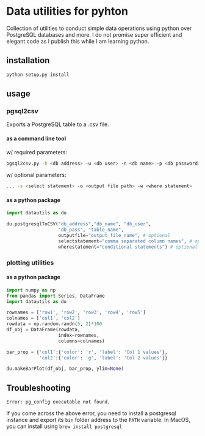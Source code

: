# Data utilities for pyhton
Collection of utilities to conduct simple data operations using python over PostgreSQL databases and more. I do not promise super efficient and elegant code as I publish this while I am learning python.

## installation
```sh
python setup.py install
```

## usage
### pgsql2csv
Exports a PostgreSQL table to a .csv file.

#### as a command line tool
w/ required parameters:
```sh
pgsql2csv.py -h <db address> -u <db user> -n <db name> -p <db password> -t <tablename>
```

w/ optional parameters:
```sh
... -s <select statement> -o <output file path> -w <where statement>
```

#### as a python package
```python
import datautils as du

du.postgresqlToCSV("db_address","db_name", "db_user",
                   "db_pass", "table_name", 
                   outputfile="output_file_name", # optional
                   selectstatement="comma separated column names", # optional
                   wherestatement="conditional statements") # optional
```

### plotting utilities

#### as a python package
```python
import numpy as np
from pandas import Series, DataFrame
import datautils as du

rownames = ['row1', 'row2', 'row3', 'row4', 'row5']
colnames = ['col1', 'col2']
rowdata = np.random.randn(5, 2)*100
df_obj = DataFrame(rowdata, 
                   index=rownames,  
                   columns=colnames)

bar_prop = {'col1':{'color': 'r', 'label': 'Col 1 values'},
            'col2':{'color': 'g', 'label': 'Col 2 values'}}

du.makeBarPlot(df_obj, bar_prop, ylim=None)
```


## Troubleshooting

`Error: pg_config executable not found.` 

If you come across the above error, you need to install a postgresql instance and export its `bin` folder address to the `PATH` variable. In MacOS, you can install using `brew install postgresql` 